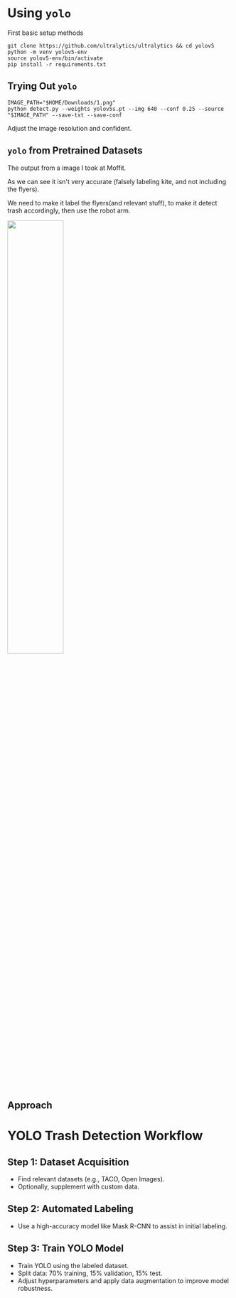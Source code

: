 # Using ```yolo```

First basic setup methods
```
git clone https://github.com/ultralytics/ultralytics && cd yolov5
python -m venv yolov5-env
source yolov5-env/bin/activate
pip install -r requirements.txt
```

## Trying Out ```yolo```
```
IMAGE_PATH="$HOME/Downloads/1.png"
python detect.py --weights yolov5s.pt --img 640 --conf 0.25 --source "$IMAGE_PATH" --save-txt --save-conf
```
Adjust the image resolution and confident.

## ```yolo``` from Pretrained Datasets

The output from a image I took at Moffit.

As we can see it isn't very accurate (falsely labeling kite, and not including the flyers).

We need to make it label the flyers(and relevant stuff), to make it detect trash accordingly, then use the robot arm.

<img src="https://github.com/jimchen2/EECS-149-Final-Project/assets/123833550/048fa871-c2aa-47af-a1ce-243a573c8d3c" style="width: 50%;">

## Approach

# YOLO Trash Detection Workflow

## Step 1: Dataset Acquisition
- Find relevant datasets (e.g., TACO, Open Images).
- Optionally, supplement with custom data.

## Step 2: Automated Labeling
- Use a high-accuracy model like Mask R-CNN to assist in initial labeling.

## Step 3: Train YOLO Model
- Train YOLO using the labeled dataset.
- Split data: 70% training, 15% validation, 15% test.
- Adjust hyperparameters and apply data augmentation to improve model robustness.

